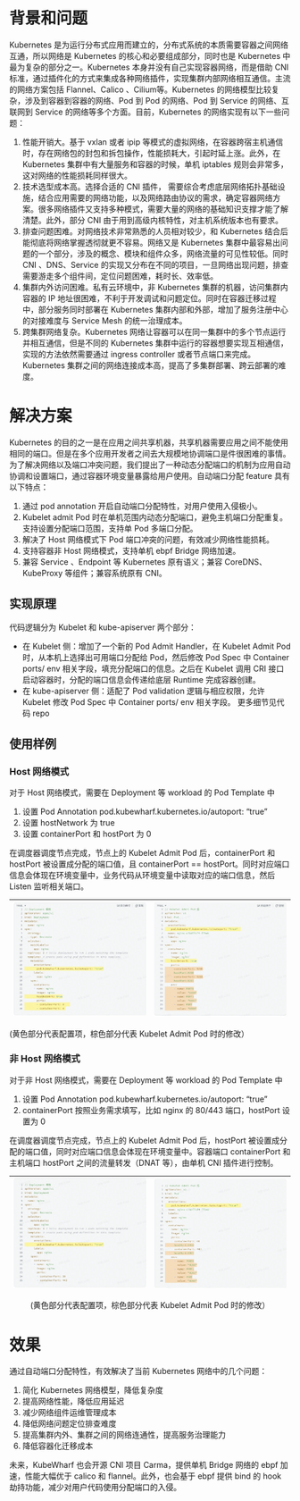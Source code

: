# 背景和问题
Kubernetes 是为运行分布式应用而建立的，分布式系统的本质需要容器之间网络互通，所以网络是 Kubernetes 的核心和必要组成部分，同时也是 Kubernetes 中最为复杂的部分之一。Kubernetes 本身并没有自己实现容器网络，而是借助 CNI 标准，通过插件化的方式来集成各种网络插件，实现集群内部网络相互通信。主流的网络方案包括 Flannel、Calico 、Cilium等。Kubernetes 的网络模型比较复杂，涉及到容器到容器的网络、Pod 到 Pod 的网络、Pod 到 Service 的网络、互联网到 Service 的网络等多个方面。目前，Kubernetes 的网络实现有以下一些问题：
1. 性能开销大。基于 vxlan 或者 ipip 等模式的虚拟⽹络，在容器跨宿主机通信时，存在网络包的封包和拆包操作，性能损耗⼤，引起时延上涨。此外，在 Kubernetes 集群中有⼤量服务和容器的时候，单机 iptables 规则会⾮常多，这对⽹络的性能损耗同样很⼤。
2. 技术选型成本高。选择合适的 CNI 插件， 需要综合考虑底层网络拓扑基础设施，结合应用需要的网络功能，以及网络路由协议的需求，确定容器网络方案。很多网络插件又支持多种模式，需要大量的网络的基础知识支撑才能了解清楚。此外，部分 CNI 由于用到高级内核特性，对主机系统版本也有要求。
3. 排查问题困难。对网络技术非常熟悉的人员相对较少，和 Kubernetes 结合后能彻底将网络掌握透彻就更不容易。网络又是 Kubernetes 集群中最容易出问题的一个部分，涉及的概念、模块和组件众多，网络流量的可见性较低。同时 CNI 、DNS、Service 的实现又分布在不同的项目，一旦网络出现问题，排查需要游走多个组件间，定位问题困难，耗时长、效率低。
4. 集群内外访问困难。私有云环境中，⾮ Kubernetes 集群的机器，访问集群内容器的 IP 地址很困难，不利于开发调试和问题定位。同时在容器迁移过程中，部分服务同时部署在 Kubernetes 集群内部和外部，增加了服务注册中心的对接难度与 Service Mesh 的统一治理成本。
5. 跨集群网络复杂。Kubernetes 网络让容器可以在同一集群中的多个节点运行并相互通信，但是不同的 Kubernetes 集群中运行的容器想要实现互相通信，实现的方法依然需要通过 ingress controller 或者节点端口来完成。Kubernetes 集群之间的网络连接成本高，提高了多集群部署、跨云部署的难度。

# 解决方案
Kubernetes 的目的之一是在应用之间共享机器，共享机器需要应用之间不能使用相同的端口。但是在多个应用开发者之间去大规模地协调端口是件很困难的事情。为了解决网络以及端口冲突问题，我们提出了一种动态分配端口的机制为应用自动协调和设置端口，通过容器环境变量暴露给用户使用。自动端口分配 feature 具有以下特点：
1. 通过 pod annotation 开启自动端口分配特性，对用户使用入侵极小。
2. Kubelet admit Pod 时在单机范围内动态分配端口，避免主机端口分配重复。支持设置分配端口范围，支持单 Pod 多端口分配。
3. 解决了 Host 网络模式下 Pod 端口冲突的问题，有效减少网络性能损耗。
4. 支持容器非 Host 网络模式，支持单机 ebpf Bridge 网络加速。
5. 兼容 Service 、Endpoint 等 Kubernetes 原有语义；兼容 CoreDNS、KubeProxy 等组件；兼容系统原有 CNI。
## 实现原理
代码逻辑分为 Kubelet 和 kube-apiserver 两个部分：
- 在 Kubelet 侧：增加了一个新的 Pod Admit Handler，在 Kubelet Admit Pod 时，从本机上选择出可用端口分配给 Pod，然后修改 Pod Spec 中 Container ports/ env 相关字段，填充分配端口的信息。之后在 Kubelet 调用 CRI 接口启动容器时，分配的端口信息会传递给底层 Runtime 完成容器创建。
- 在 kube-apiserver 侧：适配了 Pod validation 逻辑与相应权限，允许 Kubelet 修改 Pod Spec 中 Container ports/ env 相关字段。
更多细节见代码 repo

## 使用样例
### Host 网络模式
对于 Host 网络模式，需要在 Deployment 等 workload 的 Pod Template 中
1. 设置 Pod Annotation pod.kubewharf.kubernetes.io/autoport: “true”
2. 设置 hostNetwork 为 true
3. 设置 containerPort 和 hostPort 为 0

在调度器调度节点完成，节点上的 Kubelet Admit Pod 后，containerPort 和 hostPort 被设置成分配的端口值，且 containerPort == hostPort。同时对应端口信息会体现在环境变量中，业务代码从环境变量中读取对应的端口信息，然后 Listen 监听相关端口。

| ![deployment_in_hostnetwork](./deployment_in_hostnetwork.jpeg)      | ![pod_in_hostnetwork_after_kubelet_admit](./pod_in_hostnetwork_after_kubelet_admit.jpeg) |
| ----------- | ----------- |
 
 (黄色部分代表配置项，棕色部分代表 Kubelet Admit Pod 时的修改）


### 非 Host 网络模式
对于非 Host 网络模式，需要在 Deployment 等 workload 的 Pod Template 中
1. 设置 Pod Annotation pod.kubewharf.kubernetes.io/autoport: “true”
2. containerPort 按照业务需求填写，比如 nginx 的 80/443 端口，hostPort 设置为 0

在调度器调度节点完成，节点上的 Kubelet Admit Pod 后，hostPort 被设置成分配的端口值，同时对应端口信息会体现在环境变量中。容器端口 containerPort 和主机端口 hostPort 之间的流量转发（DNAT 等），由单机 CNI 插件进行控制。


| ![deployment_in_non_hostnetwork](./deployment_in_non_hostnetwork.jpeg)      | ![pod_in_non_hostnetwork_after_kubelet_admit](./pod_in_non_hostnetwork_after_kubelet_admit.jpeg) |
| ----------- | ----------- |
<center> (黄色部分代表配置项，棕色部分代表 Kubelet Admit Pod 时的修改）</center>


# 效果
通过自动端口分配特性，有效解决了当前 Kubernetes 网络中的几个问题：
1. 简化 Kubernetes 网络模型，降低复杂度
2. 提高网络性能，降低应用延迟
3. 减少网络组件运维管理成本
4. 降低网络问题定位排查难度
5. 提高集群内外、集群之间的网络连通性，提高服务治理能力
6. 降低容器化迁移成本


未来，KubeWharf 也会开源 CNI 项目 Carma，提供单机 Bridge 网络的 ebpf 加速，性能大幅优于 calico 和 flannel。此外，也会基于 ebpf 提供 bind 的 hook 劫持功能，减少对用户代码使用分配端口的入侵。
